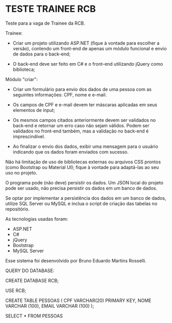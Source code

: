 # TESTE TRAINEE RCB

Teste para a vaga de Trainee da RCB.

Trainee:

- Criar um projeto utilizando ASP.NET (fique à vontade para escolher a versão), contendo um front-end de apenas um módulo funcional e envio de dados para o back-end;

- O back-end deve ser feito em C# e o front-end utilizando jQuery como biblioteca;

               

Módulo "criar":

- Criar um formulário para envio dos dados de uma pessoa com as seguintes informações: CPF, nome e e-mail.

- Os campos de CPF e e-mail devem ter máscaras aplicadas em seus elementos de input;

- Os mesmos campos citados anteriormente devem ser validados no back-end e retornar um erro caso não sejam válidos. Podem ser validados no front-end também, mas a validação no back-end é imprescindível.

- Ao finalizar o envio dos dados, exibir uma mensagem para o usuário indicando que os dados foram enviados com sucesso.

                               

Não há limitação de uso de bibliotecas externas ou arquivos CSS prontos (como Bootstrap ou Material UI); fique à vontade para adaptá-las ao seu uso no projeto.

                               

O programa pode (não deve) persistir os dados. Um JSON local do projeto pode ser usado, não precisa persistir os dados em um banco de dados.

Se optar por implementar a persistência dos dados em um banco de dados, utilize SQL Server ou MySQL e inclua o script de criação das tabelas no repositório.

As tecnologias usadas foram: 

 - ASP.NET
 - C#
 - jQuery
 - Bootstrap
 - MySQL Server
 
Esse sistema foi desenvolvido por Bruno Eduardo Martins Rosselli.

QUERY DO DATABASE: 

CREATE DATABASE RCB;

USE RCB;

CREATE TABLE PESSOAS (
CPF VARCHAR(20) PRIMARY KEY,
NOME VARCHAR (100),
EMAIL VARCHAR (100)
);

SELECT * FROM PESSOAS

